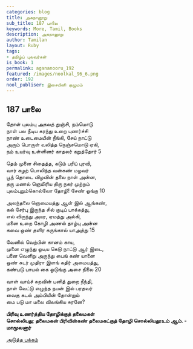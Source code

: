 ```yaml
---
categories: blog
title: அகநானூறு
sub_title: 187 பாலை
keywords: More, Tamil, Books
description: அகநானூறு
author: Tamilan
layout: Ruby
tags:
- தமிழ்ப் புலவர்கள்
is_book: 1
permalink: agananooru_192
featured: /images/noolkal_96_6.png
order: 192
nool_publiser: இசையினி குழுமம்
---
```



## 187 பாலை

தோள் புலம்பு அகலத் துஞ்சி, நம்மொடு  
நாள் பல நீடிய கரந்து உறை புணர்ச்சி  
நாண் உடைமையின் நீங்கி, சேய் நாட்டு  
அரும் பொருள் வலித்த நெஞ்சமொடு ஏகி,  
நம் உயர்வு உள்ளினர் காதலர் கறுத்தோர் 5

தெம் முனை சிதைத்த, கடும் பரிப் புரவி,  
வார் கழற் பொலிந்த வன்கண் மழவர்  
பூந் தொடை விழவின் தலை நாள் அன்ன,  
தரு மணல் ஞெமிரிய திரு நகர் முற்றம்  
புலம்புறும்கொல்லோ தோழி! சேண் ஓங்கு 10

அலந்தலை ஞெமையத்து ஆள் இல் ஆங்கண்,  
கல் சேர்பு இருந்த சில் குடிப் பாக்கத்து,  
எல் விருந்து அயர, ஏமத்து அல்கி,  
மனை உறை கோழி அணல் தாழ்பு அன்ன  
கவை ஒண் தளிர கருங்கால் யாஅத்து 15

வேனில் வெற்பின் கானம் காய,  
முனை எழுந்து ஓடிய கெடு நாட்டு ஆர் இடை,  
பனை வெளிறு அருந்து பைங் கண் யானை  
ஒண் சுடர் முதிரா இளங் கதிர் அமையத்து,  
கண்படு பாயல் கை ஒடுங்கு அசை நிலை 20

வாள் வாய்ச் சுறவின் பனித் துறை நீந்தி,  
நாள் வேட்டு எழுந்த நயன் இல் பரதவர்  
வைகு கடல் அம்பியின் தோன்றும்  
மை படு மா மலை விலங்கிய சுரனே?

**பிரிவு உணர்த்திய தோழிக்குத் தலைமகள்  
சொல்லியது; தலைமகன் பிரிவின்கண் தலைமகட்குத் தோழி சொல்லியதூஉம் ஆம். - மாமூலனார்**

[அடுத்த பக்கம்](agananooru_193)